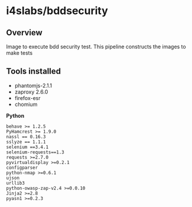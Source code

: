 # i4slabs/bddsecurity

## Overview
Image to execute bdd security test. This pipeline constructs the images to make tests

## Tools installed
- phantomjs-2.1.1
- zaproxy 2.6.0
- firefox-esr
- chomium

**Python**
```
behave >= 1.2.5
PyHamcrest >= 1.9.0
nassl == 0.16.3
sslyze == 1.1.1
selenium ==3.4.1
selenium-requests==1.3
requests >=2.7.0
pyvirtualdisplay >=0.2.1
configparser
python-nmap >=0.6.1
ujson
urllib3
python-owasp-zap-v2.4 >=0.0.10
Jinja2 >=2.8
pyasn1 >=0.2.3
```

